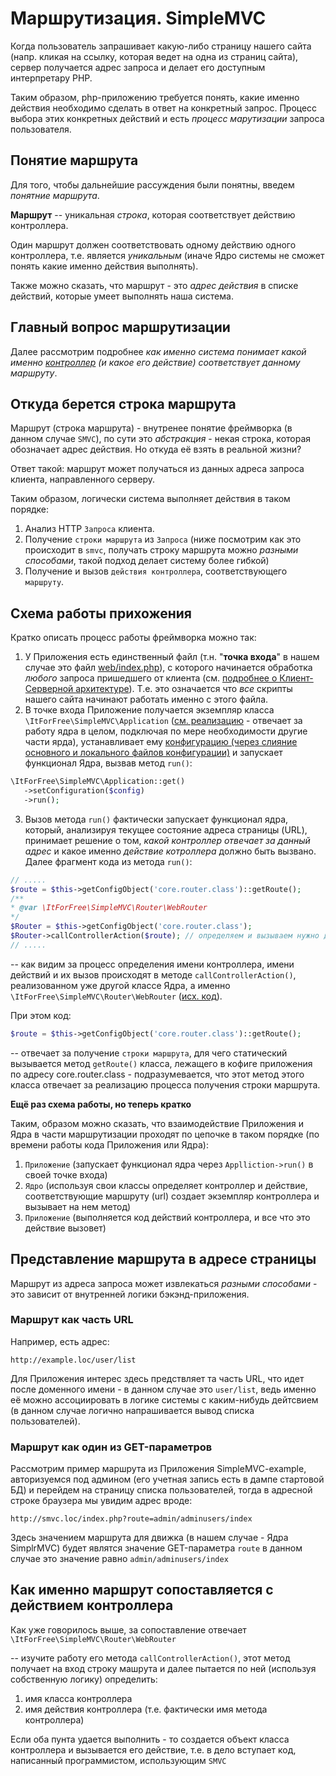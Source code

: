 
# Маршрутизация. SimpleMVC

Когда пользователь запрашивает какую-либо страницу нашего сайта (напр. кликая на ссылку, которая ведет на одна из страниц сайта), сервер получается адрес запроса и делает его доступным интерпретару PHP.

Таким образом, php-приложению требуется понять, какие именно действия необходимо сделать в ответ на конкретный запрос. 
Процесс выбора этих конкретных действий и есть _процесс марутизации_ запроса пользователя.

## Понятие маршрута

Для того, чтобы дальнейшие рассуждения были понятны, введем _понятние маршрута_.

**Маршрут** -- уникальная _строка_, которая соответствует действию контроллера.

Один маршрут должен соответствовать одному действию одного контроллера, т.е. является _уникальным_ (иначе Ядро системы не сможет понять какие именно действия выполнять).

Также можно сказать, что маршрут - это _адрес действия_ в списке действий, которые умеет выполнять наша система.

## Главный вопрос маршрутизации

Далее рассмотрим подробнее _как именно система понимает какой именно [контроллер](Controllers.md) (и какое его действие) соответствует данному маршруту_.


## Откуда берется строка маршрута

Маршрут (строка маршрута) - внутренее понятие фреймворка (в данном случае `SMVC`),
по сути это _абстракция_ - некая строка, которая обозначает адрес действия.
Но откуда её взять в реальной жизни?

Ответ такой: маршрут может получаться из данных адреса запроса клиента, направленного серверу.

Таким образом, логически система выполняет действия в таком порядке: 

1. Анализ HTTP `Запроса` клиента.
2. Получение `строки маршрута` из `Запроса` (ниже посмотрим как это происходит в `smvc`, 
получать строку маршрута можно _разными способами_, такой подход делает систему более гибкой)
3. Получение и вызов `действия контроллера`, соответствующего `маршруту`.


## Схема работы прихожения

Кратко описать процесс работы фреймворка можно так:

1. У Приложения есть единственный файл (т.н. "**точка входа**" в нашем случае это файл [web/index.php](https://github.com/it-for-free/SimpleMVC-example/blob/master/web/index.php)), с которого начинается обработка _любого_ запроса пришедшего от клиента (см. [подробнее о Клиент-Серверной архитектуре](http://fkn.ktu10.com/?q=node/9330)). Т.е. это означается что _все_ скрипты нашего сайта начинают работать именно с этого файла.
2. В точке входа Приложение получается экземпляр класса `\ItForFree\SimpleMVC\Application` ([см. реализацию](https://github.com/it-for-free/SimpleMVC/blob/master/src/Application.php) - отвечает за работу ядра в целом, подключая по мере необходимости другие части ярда), устанавливает ему [конфигурацию (через слияние основного и локального файлов конфигурации)](Config.md) и запускает функционал Ядра, вызвав метод `run()`:
 
 ```php
 \ItForFree\SimpleMVC\Application::get()
    ->setConfiguration($config)
    ->run();
 ```
3. Вызов метода `run()` фактически запускает функционал ядра, который, анализируя текущее состояние адреса страницы (URL), принимает решение о том, _какой контроллер отвечает за данный адрес_ и какое именно _действие котроллера_ должно быть вызвано. Далее  фрагмент кода из метода `run()`:

```php
// .....
$route = $this->getConfigObject('core.router.class')::getRoute();
/**
* @var \ItForFree\SimpleMVC\Router\WebRouter
*/
$Router = $this->getConfigObject('core.router.class');
$Router->callControllerAction($route); // определяем и вызываем нужно действие контроллера
// .....
```
-- как видим за процесс определения имени контроллера, имени действий и их вызов происходят в методе `callControllerAction()`, реализованном  уже другой классе Ядра, а именно `\ItForFree\SimpleMVC\Router\WebRouter` ([исх. код](https://github.com/it-for-free/SimpleMVC/blob/master/src/WebRouter.php)).


При этом код:
```php
$route = $this->getConfigObject('core.router.class')::getRoute();
```
-- отвечает за получение `строки маршрута`, для чего статический вызывается метод `getRoute()` класса, лежащего в кофиге приложения по адресу core.router.class - подразумевается, что этот метод этого класса отвечает за реализацию процесса получения строки маршрута.


**Ещё раз схема работы, но теперь кратко**

Таким, образом можно сказать, что взаимодействие Приложения и Ядра в части маршрутизации проходят по цепочке в таком порядке (по времени работы кода Приложения или Ядра):

 1. `Приложение` (запускает функционал ядра через `Applliction->run()` в своей точке входа)
 2. `Ядро` (используя свои классы определяет контроллер и действие, соответствующие маршруту (url) создает экземпляр контроллера и вызывает на нем метод)
 3. `Приложение` (выполняется код действий контроллера, и все что это действие вызовет)


## Представление маршрута в адресе страницы

Маршрут из адреса запроса может извлекаться _разными способами_ - это зависит от внутренней логики бэкэнд-приложения.

### Маршрут как часть URL

Например, есть адрес:
```
http://example.loc/user/list
```

Для Приложения интерес здесь предствляет та часть URL, что идет после доменного имени - в данном случае это `user/list`, ведь именно её можно ассоциировать в логике системы с каким-нибудь дейтсвием (в данном случае логично напрашивается вывод списка пользователей).

### Маршрут как один из GET-параметров 

Рассмотрим пример маршрута из Приложения SimpleMVC-example, авторизуемся под админом (его учетная запись есть в дампе стартовой БД) и перейдем на страницу списка пользователей, тогда в адресной строке браузера мы увидим адрес вроде:

```
http://smvc.loc/index.php?route=admin/adminusers/index
```

Здесь значением маршрута для движка (в нашем случае - Ядра SimplrMVC) будет являтся значение GET-параметра `route` в данном случае это значение равно `admin/adminusers/index`

## Как именно маршрут сопоставляется с действием контроллера

Как уже говорилось выше, за сопоставление отвечает `\ItForFree\SimpleMVC\Router\WebRouter`

-- изучите работу его метода `callControllerAction()`, этот метод получает на вход строку машрута и далее пытается по ней (используя собственную логику) определить:
1. имя класса контроллера
2. имя действия контроллера (т.е. фактически имя метода контроллера)

Если оба пунта удается выполнить - то создается объект класса контроллера и вызывается его действие, т.е. в дело вступает код, написанный программистом, использующим `SMVC`


